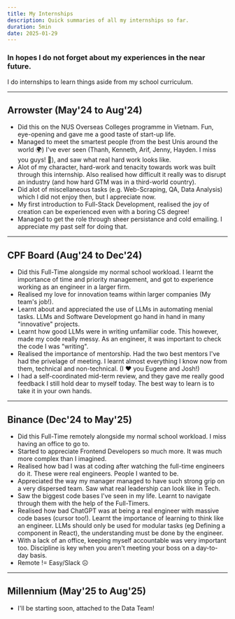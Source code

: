 ```yaml
---
title: My Internships
description: Quick summaries of all my internships so far.
duration: 5min
date: 2025-01-29
---
```

### In hopes I do not forget about my experiences in the near future.
I do internships to learn things aside from my school curriculum.

---

## Arrowster (May'24 to Aug'24)
- Did this on the NUS Overseas Colleges programme in Vietnam. Fun, eye-opening and gave me a good taste of start-up life.
- Managed to meet the smartest people (from the best Unis around the world 🌍) I've ever seen (Thanh, Kenneth, Arif, Jenny, Hayden. I miss you guys! 🫶), and saw what real hard work looks like.
- Alot of my character, hard-work and tenacity towards work was built through this internship. Also realised how difficult it really was to disrupt an industry (and how hard GTM was in a third-world country).
- Did alot of miscellaneous tasks (e.g. Web-Scraping, QA, Data Analysis) which I did not enjoy then, but I appreciate now.
- My first introduction to Full-Stack Development, realised the joy of creation can be experienced even with a boring CS degree!
- Managed to get the role through sheer persistance and cold emailing. I appreciate my past self for doing that.

---

## CPF Board (Aug'24 to Dec'24)
- Did this Full-Time alongside my normal school workload. I learnt the importance of time and priority management, and got to experience working as an engineer in a larger firm.
- Realised my love for innovation teams within larger companies (My team's job!).
- Learnt about and appreciated the use of LLMs in automating menial tasks. LLMs and Software Development go hand in hand in many "innovative" projects.
- Learnt how good LLMs were in writing unfamiliar code. This however, made my code really messy. As an engineer, it was important to check the code I was "writing".
- Realised the importance of mentorship. Had the two best mentors I've had the privelage of meeting. I learnt almost everything I know now from them, technical and non-technical. (I ❤️ you Eugene and Josh!)
- I had a self-coordinated mid-term review, and they gave me really good feedback I still hold dear to myself today. The best way to learn is to take it in your own hands.

---

## Binance (Dec'24 to May'25)
- Did this Full-Time remotely alongside my normal school workload. I miss having an office to go to.
- Started to appreciate Frontend Developers so much more. It was much more complex than I imagined.
- Realised how bad I was at coding after watching the full-time engineers do it. These were real engineers. People I wanted to be.
- Appreciated the way my manager managed to have such strong grip on a very dispersed team. Saw what real leadership can look like in Tech.
- Saw the biggest code bases I've seen in my life. Learnt to navigate through them with the help of the Full-Timers.
- Realised how bad ChatGPT was at being a real engineer with massive code bases (cursor too!). Learnt the importance of learning to think like an engineer. LLMs should only be used for modular tasks (eg Defining a component in React), the understanding must be done by the engineer.
- With a lack of an office, keeping myself accountable was very important too. Discipline is key when you aren't meeting your boss on a day-to-day basis.
- Remote != Easy/Slack ☹️

---

## Millennium (May'25 to Aug'25)
- I'll be starting soon, attached to the Data Team!
